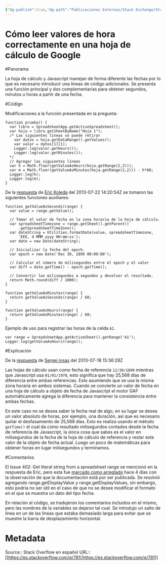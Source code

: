 ```yaml
---
{"dg-publish":true,"dg-path":"Publicaciones Externas/Stack Exchange/Stack Overflow en español/es.stackoverflow.com-781.md","permalink":"/publicaciones-externas/stack-exchange/stack-overflow-en-espanol/es-stackoverflow-com-781/","title":"Cómo leer valores de hora correctamente en una hoja de cálculo de Google","hide":true,"noteIcon":"\"0\"","created":"2024-04-03T12:49:10.416-06:00","updated":"2024-04-05T16:43:48.325-06:00"}
---
```


# Cómo leer valores de hora correctamente en una hoja de cálculo de Google

#Panorama

La hoja de cálculo y Javascript manejan de forma diferente las fechas por lo que es necesario introducir una líneas de código adicionales. Se presenta una función principal y dos complementarias para obtener segundos, minutos u horas a partir de una fecha.

#Código

Modificaciones a la función presentada en la pregunta:

    function prueba() {
      var libro = SpreadsheetApp.getActiveSpreadsheet();
      var hoja = libro.getSheetByName("Hoja 1");
      /* Las siguientes líneas se puede retirar
        var datos = hoja.getDataRange().getValues();
        var valor = datos[1][1];
        Logger.log(valor.getHours());
        Logger.log(valor.getMinutes());
      */
      // Agregar las siguientes líneas
      var h = Math.floor(getValueAsHours(hoja.getRange(2,2)));
      var m = Math.floor(getValueAsMinutes(hoja.getRange(2,2))) - h*60;
      Logger.log(h);
      Logger.log(m);
    }

De la [respuesta](https://stackoverflow.com/a/17727300/1595451) de [Eric Koleda](https://stackoverflow.com/users/702875/eric-koleda) del 2013-07-22 14:20:54Z se tomaron las siguientes funciones auxiliares:

    function getValueAsSeconds(range) {
      var value = range.getValue();
    
      // Tomar el valor de fecha en la zona horaria de la hoja de cálculo.
      var spreadsheetTimezone = range.getSheet().getParent()
          .getSpreadsheetTimeZone();
      var dateString = Utilities.formatDate(value, spreadsheetTimezone, 
          'EEE, d MMM yyyy HH:mm:ss');
      var date = new Date(dateString);
    
      // Inicializar la fecha del epoch.
      var epoch = new Date('Dec 30, 1899 00:00:00');
    
      // Calcular el número de milisegundos entre el epoch y el valor
      var diff = date.getTime() - epoch.getTime();
    
      // Convertir los milisegundos a segundos y devolver el resultado.
      return Math.round(diff / 1000);
    }
    
    function getValueAsMinutes(range) {
      return getValueAsSeconds(range) / 60;
    }
    
    function getValueAsHours(range) {
      return getValueAsMinutes(range) / 60;
    }

Ejemplo de uso para registrar las horas de la celda `A1`.

    var range = SpreadsheetApp.getActiveSheet().getRange('A1');
    Logger.log(getValueAsHours(range));

#Explicación

De la [respuesta](https://stackoverflow.com/a/17716798/1595451) de [Sergei insas](https://stackoverflow.com/users/1368381/serge-insas) del 2013-07-18 15:36:28Z

Las hojas de cálculo usan como fecha de referencia `12/30/1899` mientras que Javascript usa `01/01/1970`, esto significa que hay 25,568 días de diferencia entre ambas referencias. Esto asumiendo que se usa la misma zona horaria en ambos sistemas. Cuando se convierte un valor de fecha en una hoja de cálculo a objeto de fecha de Javascript el motor GAF automáticamente agrega la diferencia para mantener la consistencia entre ambas fechas.

En este caso no se desea saber la fecha real de algo, en su lugar se desea un valor absoluto de horas, por ejemplo, una duración, así que es necesario quitar el desfasamiento de 25,568 días. Esto es realiza usando el método `getTime()` el cual da como resultado milisegundos contados desde la fecha de referencia de Javascript, la única cosa que sabes es el valor en milisegundos de la fecha de la hoja de cálculo de referencia y restar este valor de la objeto de fecha actual. Luego un poco de matemáticas para obtener horas en lugar milisegundos y terminamos.

#Comentarios

El Issue 402: Get literal string from a spreadsheet range se mencionó en la respuesta de Eric, pero esta fue [marcado como arreglado](https://code.google.com/p/google-apps-script-issues/issues/detail?id=402#c26) hace 4 días con la observación de que la documentación está por ser publicada. Se resolvió agregando range.getDisplayValue y range.getDisplayValues, sin embargo, esto podría no ser útil en el caso de que no se desee modificar el formato en el que se muestra un dato del tipo fecha.

En relación al código, se tradujeron los comentarios incluidos en el mismo, pero las nombres de la variables se dejaron tal cual. Se introdujo un salto de línea en un de las líneas que estaba demasiado larga para evitar que se muestre la barra de desplazamiento horizontal.

# Metadata
Source:: Stack Overflow en español
URL:: [[https://es.stackoverflow.com/q/781\|https://es.stackoverflow.com/q/781]]

